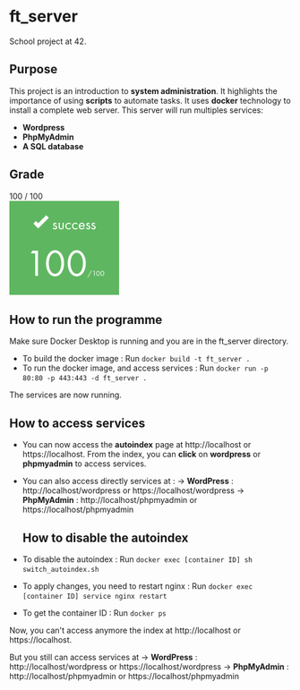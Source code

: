 # ft_server
  School project at 42.
  ## Purpose
This project is an introduction to __system administration__.
It highlights the importance of using __scripts__ to automate tasks.
It uses __docker__ technology to install a complete web server. This server will run multiples services:
* __Wordpress__
* __PhpMyAdmin__
* __A SQL database__

## Grade
100 / 100
<br>
![Alt text](../images/rank100.png)

  ## How to run the programme
Make sure Docker Desktop is running and you are in the ft_server directory.
* To build the docker image :
Run `docker build -t ft_server .`
* To run the docker image, and access services :
Run `docker run -p 80:80 -p 443:443 -d ft_server .`

The services are now running.

   ## How to access services
* You can now access the __autoindex__ page at http://localhost or https://localhost.
From the index, you can __click__ on __wordpress__ or __phpmyadmin__ to access services.
* You can also access directly services at :
-> __WordPress__ : http://localhost/wordpress or https://localhost/wordpress
-> __PhpMyAdmin__ : http://localhost/phpmyadmin or https://localhost/phpmyadmin

  ## How to disable the autoindex
* To disable the autoindex :
Run `docker exec [container ID] sh switch_autoindex.sh`
* To apply changes, you need to restart nginx :
Run `docker exec [container ID] service nginx restart`
* To get the container ID :
Run `docker ps`

Now, you can't access anymore the index at http://localhost or https://localhost.

But you still can access services at
-> __WordPress__ : http://localhost/wordpress or https://localhost/wordpress
-> __PhpMyAdmin__ : http://localhost/phpmyadmin or https://localhost/phpmyadmin
